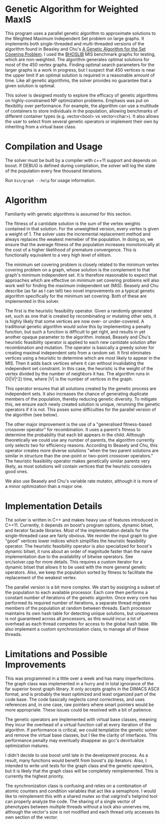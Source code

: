 Genetic Algorithm for Weighted MaxIS
====================================

This program uses a parallel genetic algorithm to approximate solutions
to the Weighted Maximum Independent Set problem on large graphs. It
implements both single-threaded and multi-threaded versions of the
algorithm found in Beasley and Chu's [A Genetic Algorithm for the Set
Covering
Problem](http://www.sciencedirect.com/science/article/pii/037722179500159X).
I used the
[BHOSLIB](http://www.nlsde.buaa.edu.cn/~kexu/benchmarks/graph-benchmarks.htm)
MIS benchmark graphs for testing, which are non-weighted. The algorithm
generates optimal solutions for most of the 450 vertex graphs. Finding
optimal search parameters for the larger graphs is a work in progress,
but I suspect that 450 vertices is near the upper limit if an optimal
solution is required in a reasonable amount of time. Like all genetic
algorithms, the solver provides no guarantee that a given solution is
optimal.

This solver is designed mostly to explore the efficacy of genetic
algorithms on highly-constrained NP optimization problems. Emphasis was
put on flexibility over performance. For example, the algorithm can use
a multitude of containers to store individuals in the population,
allowing benchmarks of different container types (e.g. vector&lt;bool&gt; vs
vector&lt;char&gt;). It also allows the user to select from several genetic
operators or implement their own by inheriting from a virtual base
class.

Compilation and Usage
=====================

The solver must be built by a compiler with c++11 support and depends on
boost. If DEBUG is defined during compilation, the solver will log the
state of the population every few thousand iterations.

Run `bin/graph --help` for usage information.

Algorithm
=========

Familiarity with genetic algorithms is assumed for this section.

The fitness of a cantidate solution is the sum of the vertex weights
contained in that solution. For the unweighted version, every vertex is
given a weight of 1. The solver uses the incremental replacement method
and always replaces the weakest memeber of the population. In doing so,
we ensure that the average fitness of the population increases
monotonically at the cost of a higher likelihood of premature
convergence. This is functionally equivalent to a very high level of
elitism.

The minimum set covering problem is closely related to the minimum
vertex covering problem on a graph, whose solution is the complement to
that graph's minimum independent set. It is therefore reasonable to
expect that approaches which are effective on minimum set covering
problems will also work well for finding the maximum independent set
(MIS). Beasely and Chu describe (as far as I can tell) two novel
improvements on a typical genetic algorithm specifically for the minimum
set covering. Both of these are implemented in this solver.

The first is the heuristic feasibility operator. Given a randomly
generated set, such as one that is created by recombinating or mutating
other sets, it is highly likely that some vertices are now over- or
under-covered. A traditional genetic algorithm would solve this by
implementing a penalty function, but such a function is difficult to get
right, and results in yet another opaque parameter to the algorithm.
Instead, Beasely and Chu's heuristic feasibility operator is applied to
each new cantidate solution after recombination and mutation. The
operator is basically a greedy solver for creating maximal independent
sets from a random set. It first eliminates vertices using a heuristic
to determine which are most likely to appear in the MIS. Then it adds
back vertices where it can without invalidating the independent set
constraint. In this case, the heuristic is the weight of the vertex
divided by the number of neighbors it has. The algorithm runs in
O(|V|^2) time, where |V| is the number of vertices in the graph.

This operator ensures that all solutions created by the genetic process
are independent sets. It also increases the chance of generating
duplicate members of the population, thereby reducing genetic diversity.
To mitigate this, we ensure each newly created solution is unique,
rerunning the genetic operators if it is not. This poses some
difficulties for the parallel version of the algorithm (see below).

The other major improvement is the use of a "generalised fitness-based
crossover operator" for recombination. It uses a parent's fitness to
determine the probability that each bit appears in the child. Although
theoretically we could use any number of parents, the algorithm
currently only selects two for efficiency reasons. According to Beasely
and Chu, this operator creates more diverse solutions "when the two
parent solutions are similar in structure than the one-point or
two-point crossover operators." The heuristic feasibility operator makes
genetically similar parents very likely, as most solutions will contain
vertices that the heuristic considers good ones.

We also use Beasely and Chu's variable rate mutator, although it is more
of a minor optimization than a major one.

Implementation Details
======================

The solver is written in C++ and makes heavy use of features introduced
in C++11. Currently, it depends on boost's program options, dynamic
bitset, and iterator facade libraries. Most of the implementation
details for the single-threaded case are fairly obvious. We reorder the
input graph to give "good" vertices lower indices which simplifies the
heuristic feasibility operator. The heuristic feasibility operator is
also specialized for boost's dynamic bitset, it runs about an order of
magnitude faster than the naive implementation due to the availability
of bitwise operators. See src/solver.cpp for more details. This requires
a custom iterator for a dynamic bitset that allows it to be used with
the more general genetic operators. Also, we keep the population sorted by
fitness to facilitate the replacement of the weakest vertex.

The parallel version is a bit more complex. We start by assigning a
subset of the population to each available processor. Each core then
performs a constant number of iterations of the genetic algoritm.  Once
every core has performed its required number of iterations, a separate
thread migrates members of the population at random between threads.
Each processor maintains its own hash table for detecting unique
solutions, but uniqueness is not guaranteed across all processors, as
this would incur a lot of overhead as each thread competes for access to
the global hash table. We also implement a custom synchronization class,
to manage all of these threads.

Limitations and Possible Improvements
=====================================

This was programmed in a little over a week and has many imperfections.
The graph class was implemented in a hurry and in total ignorance of the
far superior boost graph library. It only accepts graphs in the DIMACS
ASCII format, and is probably the least optimized and least organized
part of the code base. The code basically neglects const correctness,
and uses references and, in one case, raw pointers where smart pointers
would be more appropriate. These issues could be resolved with a bit of
patience.

The genetic operators are implemented with virtual base
classes, meaning they incur the overhead of a virtual function call at
every iteration of the algorithm. If performance is critical, we could
templatize the genetic solver and remove the virtual base classes, but I
like the clarity of interfaces. This performance penalty may eventually
disappear as gcc's devirtualize optimization matures.

I didn't decide to use boost until late in the development process. As a
result, many functions would benefit from boost's zip iterators. Also, I
intended to write unit tests for the graph class and the genetic
operators, but it is likely that the graph class will be completely
reimplemented. This is currently the highest priority.

The synchronization class is confusing and relies on a combination of
atomic counters and condition variables that act like a semaphore. I
would like to reimplement this with a shared mutex so that valgrind's
helgrind tool can properly analyze the code. The sharing of a single
vector of phenotypes between multiple threads without a lock also
unnerves me, although the vector's size is not modified and each thread
only accesses its own section of the vector.

